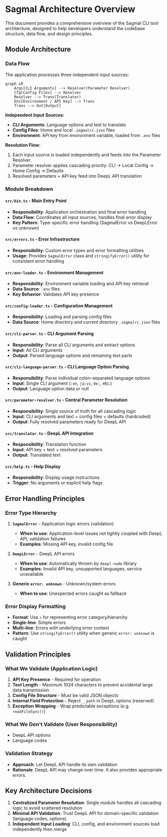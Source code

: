 # Sagmal Architecture Overview

This document provides a comprehensive overview of the Sagmal CLI tool architecture, designed to help developers understand the codebase structure, data flow, and design principles.

## Module Architecture

### Data Flow

The application processes three independent input sources:

```mermaid
graph LR
    Args[CLI Arguments] --> Resolver(Parameter Resolver)
    Cfg[Config Files] --> Resolver
    Resolver --> Trans(Translator)
    Env[Environment / API Key] --> Trans
    Trans --> Out[Output]
```

**Independent Input Sources:**
- **CLI Arguments**: Language options and text to translate
- **Config Files**: Home and local `.sagmalrc.json` files
- **Environment**: API key from environment variable, loaded from `.env` files

**Resolution Flow:**
1. Each input source is loaded independently and feeds into the Parameter Resolver.
2. Parameter resolver applies cascading priority: CLI → Local Config → Home Config → Defaults
3. Resolved parameters + API key feed into DeepL API translation

### Module Breakdown

#### `src/bin.ts` - Main Entry Point
- **Responsibility**: Application orchestration and final error handling
- **Data Flow**: Coordinates all input sources, handles final error display
- **Key Pattern**: Type-specific error handling (SagmalError vs DeepLError vs unknown)

#### `src/errors.ts` - Error Infrastructure
- **Responsibility**: Custom error types and error formatting utilities
- **Usage**: Provides `SagmalError` class and `stringifyError()` utility for consistent error handling

#### `src/env-loader.ts` - Environment Management
- **Responsibility**: Environment variable loading and API key retrieval
- **Data Source**: `.env` files
- **Key Behavior**: Validates API key presence

#### `src/config-loader.ts` - Configuration Management
- **Responsibility**: Loading and parsing config files
- **Data Source**: Home directory and current directory `.sagmalrc.json` files

#### `src/cli-parser.ts` - CLI Argument Parsing
- **Responsibility**: Parse all CLI arguments and extract options
- **Input**: All CLI arguments
- **Output**: Parsed language options and remaining text parts

#### `src/cli-language-parser.ts` - CLI Language Option Parsing
- **Responsibility**: Parse individual colon-separated language options
- **Input**: Single CLI argument (`:en`, `ja:vi`, `de:`, etc.)
- **Output**: Language option data or null

#### `src/parameter-resolver.ts` - Central Parameter Resolution
- **Responsibility**: Single source of truth for all cascading logic
- **Input**: CLI arguments and text + config files + defaults (hardcoded)
- **Output**: Fully resolved parameters ready for DeepL API

#### `src/translator.ts` - DeepL API Integration
- **Responsibility**: Translation function
- **Input**: API key + text + resolved parameters
- **Output**: Translated text

#### `src/help.ts` - Help Display
- **Responsibility**: Display usage instructions
- **Trigger**: No arguments or explicit help flags

## Error Handling Principles

### Error Type Hierarchy

1. **`SagmalError`** - Application logic errors (validation)
   - **When to use**: Application-level issues not tightly coupled with DeepL API, validation failures
   - **Examples**: Missing API key, invalid config file

2. **`DeepLError`** - DeepL API errors
   - **When to use**: Automatically thrown by `deepl-node` library
   - **Examples**: Invalid API key, unsupported languages, service unavailable

3. **Generic `error: unknown`** - Unknown/system errors
   - **When to use**: Unexpected errors caught as fallback

### Error Display Formatting

- **Format**: Use `>` for representing error category/hierarchy
- **Single-line**: Simple errors
- **Multi-line**: Errors with underlying error context
- **Pattern**: Use `stringifyError()` utility when generic `error: unknown` is caught

## Validation Principles

### What We Validate (Application Logic)

1. **API Key Presence** - Required for operation
2. **Text Length** - Maximum 1024 characters to prevent accidental large data transmission
3. **Config File Structure** - Must be valid JSON objects
4. **Internal Field Protection** - Reject `__path` in DeepL options (reserved)
5. **Exception Wrapping** - Wrap predictable exceptions (e.g. `readFileSync()`)

### What We Don't Validate (User Responsibility)

- DeepL API options
- Language codes

### Validation Strategy

- **Approach**: Let DeepL API handle its own validation
- **Rationale**: DeepL API may change over time. It also provides appropriate errors.

## Key Architecture Decisions

1. **Centralized Parameter Resolution**: Single module handles all cascading logic to avoid scattered resolution
2. **Minimal API Validation**: Trust DeepL API for domain-specific validation (language codes, options)
3. **Independent Input Loading**: CLI, config, and environment sources load independently then merge
